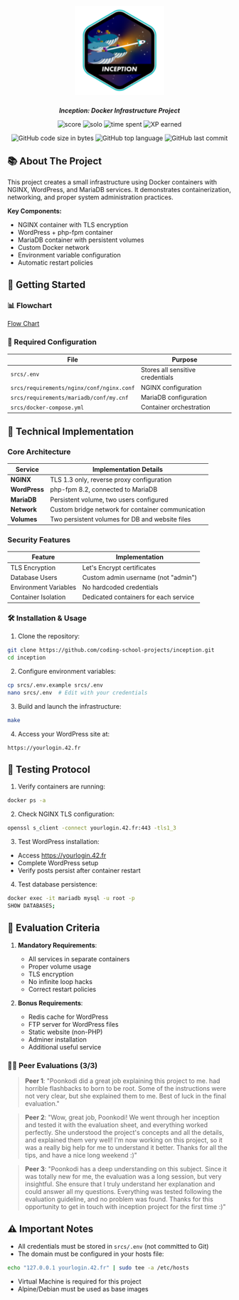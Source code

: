 <h1 align="center">
  <img src="https://github.com/senthilpoo10/badges/blob/main/badges/inceptione.png" width="200"/>
</h1>

<p align="center">
  <b><i>Inception: Docker Infrastructure Project</i></b><br>
</p>

<p align="center">
  <img alt="score" src="https://img.shields.io/badge/score-100%2F100-brightgreen" />
  <img alt="solo" src="https://img.shields.io/badge/solo-yellow" />
  <img alt="time spent" src="https://img.shields.io/badge/time%20spent-80%20hours-blue" />
  <img alt="XP earned" src="https://img.shields.io/badge/XP%20earned-852-orange" />
<p align="center">
  <img alt="GitHub code size in bytes" src="https://img.shields.io/github/languages/code-size/coding-school-projects/inception?color=lightblue" />
  <img alt="GitHub top language" src="https://img.shields.io/github/languages/top/coding-school-projects/inception?color=blue" />
  <img alt="GitHub last commit" src="https://img.shields.io/github/last-commit/coding-school-projects/inception?color=green" />
</p>

## 📚 About The Project

This project creates a small infrastructure using Docker containers with NGINX, WordPress, and MariaDB services. It demonstrates containerization, networking, and proper system administration practices.

**Key Components:**
- NGINX container with TLS encryption
- WordPress + php-fpm container
- MariaDB container with persistent volumes
- Custom Docker network
- Environment variable configuration
- Automatic restart policies

## 🏁 Getting Started

### 📊 Flowchart

[Flow Chart](https://github.com/coding-school-projects/inception/blob/main/flowchart.png)

### 📝 Required Configuration
| File | Purpose |
|------|---------|
| `srcs/.env` | Stores all sensitive credentials |
| `srcs/requirements/nginx/conf/nginx.conf` | NGINX configuration |
| `srcs/requirements/mariadb/conf/my.cnf` | MariaDB configuration |
| `srcs/docker-compose.yml` | Container orchestration |

## 🧠 Technical Implementation

### Core Architecture
| Service | Implementation Details |
|---------|------------------------|
| **NGINX** | TLS 1.3 only, reverse proxy configuration |
| **WordPress** | php-fpm 8.2, connected to MariaDB |
| **MariaDB** | Persistent volume, two users configured |
| **Network** | Custom bridge network for container communication |
| **Volumes** | Two persistent volumes for DB and website files |

### Security Features
| Feature | Implementation |
|---------|---------------|
| TLS Encryption | Let's Encrypt certificates |
| Database Users | Custom admin username (not "admin") |
| Environment Variables | No hardcoded credentials |
| Container Isolation | Dedicated containers for each service |

### 🛠️ Installation & Usage

1. Clone the repository:
```bash
git clone https://github.com/coding-school-projects/inception.git
cd inception
```

2. Configure environment variables:
```bash
cp srcs/.env.example srcs/.env
nano srcs/.env  # Edit with your credentials
```

3. Build and launch the infrastructure:
```bash
make
```

4. Access your WordPress site at:
```
https://yourlogin.42.fr
```

## 🧪 Testing Protocol

1. Verify containers are running:
```bash
docker ps -a
```

2. Check NGINX TLS configuration:
```bash
openssl s_client -connect yourlogin.42.fr:443 -tls1_3
```

3. Test WordPress installation:
- Access https://yourlogin.42.fr
- Complete WordPress setup
- Verify posts persist after container restart

4. Test database persistence:
```bash
docker exec -it mariadb mysql -u root -p
SHOW DATABASES;
```

## 📝 Evaluation Criteria

1. **Mandatory Requirements**:
   - All services in separate containers
   - Proper volume usage
   - TLS encryption
   - No infinite loop hacks
   - Correct restart policies

2. **Bonus Requirements**:
   - Redis cache for WordPress
   - FTP server for WordPress files
   - Static website (non-PHP)
   - Adminer installation
   - Additional useful service

### 🧑‍💻 Peer Evaluations (3/3)

> **Peer 1**: "Poonkodi did a great job explaining this project to me. had horrible flashbacks to born to be root. Some of the instructions were not very clear, but she explained them to me. Best of luck in the final evaluation."

> **Peer 2**: "Wow, great job, Poonkodi! We went through her inception and tested it with the evaluation sheet, and everything worked perfectly. She understood the project's concepts and all the details, and explained them very well! I'm now working on this project, so it was a really big help for me to understand it better. Thanks for all the tips, and have a nice long weekend :)"

> **Peer 3**: "Poonkodi has a deep understanding on this subject. Since it was totally new for me, the evaluation was a long session, but very insightful. She ensure that I truly understand her explanation and could answer all my questions. Everything was tested following the evaluation guideline, and no problem was found. Thanks for this opportunity to get in touch with inception project for the first time :)"

## ⚠️ Important Notes

- All credentials must be stored in `srcs/.env` (not committed to Git)
- The domain must be configured in your hosts file:
```bash
echo "127.0.0.1 yourlogin.42.fr" | sudo tee -a /etc/hosts
```
- Virtual Machine is required for this project
- Alpine/Debian must be used as base images
